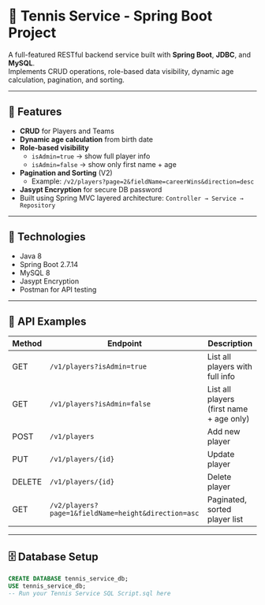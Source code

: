 # 🎾 Tennis Service - Spring Boot Project

A full-featured RESTful backend service built with **Spring Boot**, **JDBC**, and **MySQL**.  
Implements CRUD operations, role-based data visibility, dynamic age calculation, pagination, and sorting.

---

## 🚀 Features
- **CRUD** for Players and Teams  
- **Dynamic age calculation** from birth date  
- **Role-based visibility**
  - `isAdmin=true` → show full player info  
  - `isAdmin=false` → show only first name + age
- **Pagination and Sorting** (V2)
  - Example: `/v2/players?page=2&fieldName=careerWins&direction=desc`
- **Jasypt Encryption** for secure DB password
- Built using Spring MVC layered architecture: `Controller → Service → Repository`

---

## 🧱 Technologies
- Java 8  
- Spring Boot 2.7.14  
- MySQL 8  
- Jasypt Encryption  
- Postman for API testing  

---

## 🧪 API Examples

| Method | Endpoint | Description |
|--------|-----------|--------------|
| GET | `/v1/players?isAdmin=true` | List all players with full info |
| GET | `/v1/players?isAdmin=false` | List all players (first name + age only) |
| POST | `/v1/players` | Add new player |
| PUT | `/v1/players/{id}` | Update player |
| DELETE | `/v1/players/{id}` | Delete player |
| GET | `/v2/players?page=1&fieldName=height&direction=asc` | Paginated, sorted player list |

---

## 🗄️ Database Setup
```sql
CREATE DATABASE tennis_service_db;
USE tennis_service_db;
-- Run your Tennis Service SQL Script.sql here
